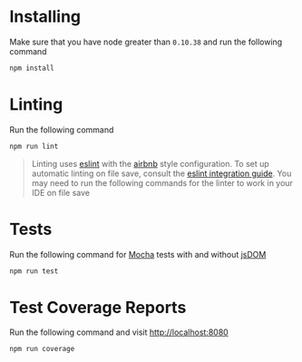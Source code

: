 # Installing
Make sure that you have node greater than `0.10.38` and run the following command
```bash
npm install
```

# Linting
Run the following command
```bash
npm run lint
```

>Linting uses [eslint](https://eslint.org/) with the [airbnb](https://github.com/airbnb/javascript) style configuration.  To set up automatic linting on file save, consult the [eslint integration guide](https://eslint.org/docs/user-guide/integrations).  You may need to run the following commands for the linter to work in your IDE on file save

# Tests
Run the following command for [Mocha](https://mochajs.org/) tests with and without [jsDOM](https://github.com/tmpvar/jsdom)
```bash
npm run test
```

# Test Coverage Reports
Run the following command and visit [http://localhost:8080]()
```bash
npm run coverage
```
